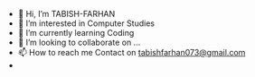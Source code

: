 - 👋 Hi, I’m TABISH-FARHAN
- 👀 I’m interested in Computer Studies
- 🌱 I’m currently learning Coding
- 💞️ I’m looking to collaborate on ...
- 📫 How to reach me Contact on tabishfarhan073@gmail.com
- 

<!---
TABISH-FARHAN/TABISH-FARHAN is a ✨ special ✨ repository because its `README.md` (this file) appears on your GitHub profile.
You can click the Preview link to take a look at your changes.
--->
